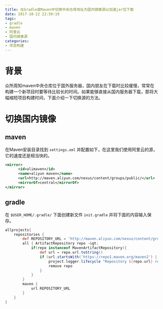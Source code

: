 ```yaml
---
title: 在Gradle或Maven中切换中央仓库地址为国内镜像源以加速jar包下载
date: 2017-10-22 22:59:19
tags:
- gradle
- maven
- 阿里云
- 国内镜像源
categories:
- 项目构建
---
```


# 背景

众所周知maven中央仓库位于国外服务器，国内朋友在下载时比较缓慢，常常在构建一个新项目时要等待比较长的时间。如果能够直接从国内服务器下载，那将大幅缩短项目构建时间，下面介绍一下切换源的方法。

# 切换国内镜像

## maven

在Maven安装目录找到 `settings.xml` 并配置如下，在这里我们使用阿里云的源，它的速度还是相当快的。

```xml
<mirror>
      <id>alimaven</id>
      <name>aliyun maven</name>
      <url>http://maven.aliyun.com/nexus/content/groups/public/</url>
      <mirrorOf>central</mirrorOf>
</mirror>
```

## gradle

在 `$USER_HOME/.gradle/` 下面创建新文件 `init.gradle` 并将下面的内容输入保存。

```groovy
allprojects{
    repositories {
        def REPOSITORY_URL = 'http://maven.aliyun.com/nexus/content/groups/public/'
        all { ArtifactRepository repo -&gt;
            if(repo instanceof MavenArtifactRepository){
                def url = repo.url.toString()
                if (url.startsWith('https://repo1.maven.org/maven2') || url.startsWith('https://jcenter.bintray.com/')) {
                    project.logger.lifecycle "Repository ${repo.url} replaced by $REPOSITORY_URL."
                    remove repo
                }
            }
        }
        maven {
            url REPOSITORY_URL
        }
    }
}
```
